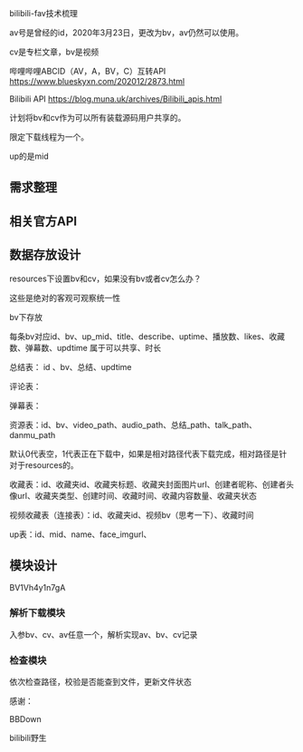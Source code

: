 bilibili-fav技术梳理



av号是曾经的id，2020年3月23日，更改为bv，av仍然可以使用。

cv是专栏文章，bv是视频

哔哩哔哩ABCID（AV，A，BV，C）互转API  https://www.blueskyxn.com/202012/2873.html

Bilibili API	https://blog.muna.uk/archives/Bilibili_apis.html



计划将bv和cv作为可以所有装载源码用户共享的。

限定下载线程为一个。

up的是mid

## 需求整理



## 相关官方API

## 

## 数据存放设计

resources下设置bv和cv，如果没有bv或者cv怎么办？

这些是绝对的客观可观察统一性

bv下存放

每条bv对应id、bv、up_mid、title、describe、uptime、播放数、likes、收藏数、弹幕数、updtime 属于可以共享、时长

总结表： id 、bv、总结、updtime

评论表：

弹幕表：

资源表：id、bv、video_path、audio_path、总结_path、talk_path、danmu_path

默认0代表空，1代表正在下载中，如果是相对路径代表下载完成，相对路径是针对于resources的。



收藏表：id、收藏夹id、收藏夹标题、收藏夹封面图片url、创建者昵称、创建者头像url、收藏夹类型、创建时间、收藏时间、收藏内容数量、收藏夹状态

视频收藏表（连接表）：id、收藏夹id、视频bv（思考一下）、收藏时间



up表：id、mid、name、face_imgurl、

## 模块设计



BV1Vh4y1n7gA

### 解析下载模块

入参bv、cv、av任意一个，解析实现av、bv、cv记录



### 检查模块

依次检查路径，校验是否能查到文件，更新文件状态



感谢：

BBDown

bilibili野生